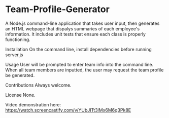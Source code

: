 # Team-Profile-Generator
A Node.js command-line application that takes user input, then generates an HTML webpage that dispalys summaries of each employee's information. It includes unit tests that ensure each class is properly functioning.

Installation
On the command line, install dependencies before running server.js

Usage
User will be prompted to enter team info into the command line. When all team members are inputted, the user may request the team profile be generated.

Contributions
Always welcome.

License
None.

Video demonstration here: https://watch.screencastify.com/v/YUbJITt3lMx6M6q3Pk8E